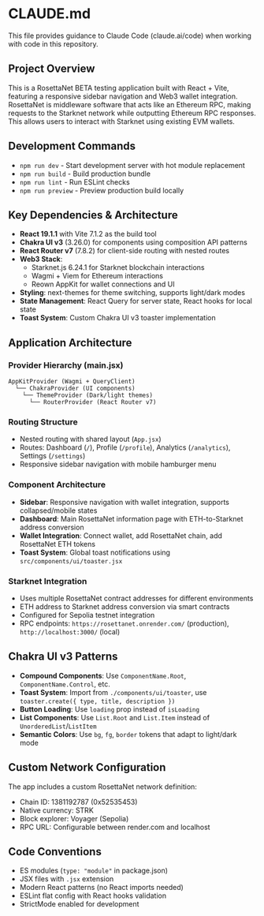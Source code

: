 # CLAUDE.md

This file provides guidance to Claude Code (claude.ai/code) when working with code in this repository.

## Project Overview

This is a RosettaNet BETA testing application built with React + Vite, featuring a responsive sidebar navigation and Web3 wallet integration. RosettaNet is middleware software that acts like an Ethereum RPC, making requests to the Starknet network while outputting Ethereum RPC responses. This allows users to interact with Starknet using existing EVM wallets.

## Development Commands

- `npm run dev` - Start development server with hot module replacement
- `npm run build` - Build production bundle
- `npm run lint` - Run ESLint checks
- `npm run preview` - Preview production build locally

## Key Dependencies & Architecture

- **React 19.1.1** with Vite 7.1.2 as the build tool
- **Chakra UI v3** (3.26.0) for components using composition API patterns
- **React Router v7** (7.8.2) for client-side routing with nested routes
- **Web3 Stack**: 
  - Starknet.js 6.24.1 for Starknet blockchain interactions
  - Wagmi + Viem for Ethereum interactions
  - Reown AppKit for wallet connections and UI
- **Styling**: next-themes for theme switching, supports light/dark modes
- **State Management**: React Query for server state, React hooks for local state
- **Toast System**: Custom Chakra UI v3 toaster implementation

## Application Architecture

### Provider Hierarchy (main.jsx)
```
AppKitProvider (Wagmi + QueryClient)
  └── ChakraProvider (UI components)
    └── ThemeProvider (Dark/light themes)  
      └── RouterProvider (React Router v7)
```

### Routing Structure
- Nested routing with shared layout (`App.jsx`)
- Routes: Dashboard (`/`), Profile (`/profile`), Analytics (`/analytics`), Settings (`/settings`)
- Responsive sidebar navigation with mobile hamburger menu

### Component Architecture
- **Sidebar**: Responsive navigation with wallet integration, supports collapsed/mobile states
- **Dashboard**: Main RosettaNet information page with ETH-to-Starknet address conversion
- **Wallet Integration**: Connect wallet, add RosettaNet chain, add RosettaNet ETH tokens
- **Toast System**: Global toast notifications using `src/components/ui/toaster.jsx`

### Starknet Integration
- Uses multiple RosettaNet contract addresses for different environments
- ETH address to Starknet address conversion via smart contracts
- Configured for Sepolia testnet integration
- RPC endpoints: `https://rosettanet.onrender.com/` (production), `http://localhost:3000/` (local)

## Chakra UI v3 Patterns

- **Compound Components**: Use `ComponentName.Root`, `ComponentName.Control`, etc.
- **Toast System**: Import from `./components/ui/toaster`, use `toaster.create({ type, title, description })`
- **Button Loading**: Use `loading` prop instead of `isLoading`
- **List Components**: Use `List.Root` and `List.Item` instead of `UnorderedList`/`ListItem`
- **Semantic Colors**: Use `bg`, `fg`, `border` tokens that adapt to light/dark mode

## Custom Network Configuration

The app includes a custom RosettaNet network definition:
- Chain ID: 1381192787 (0x52535453)
- Native currency: STRK 
- Block explorer: Voyager (Sepolia)
- RPC URL: Configurable between render.com and localhost

## Code Conventions

- ES modules (`type: "module"` in package.json)
- JSX files with `.jsx` extension
- Modern React patterns (no React imports needed)
- ESLint flat config with React hooks validation
- StrictMode enabled for development